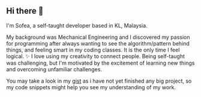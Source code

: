 ## Hi there 👋

I'm Sofea, a self-taught developer based in KL, Malaysia.

My background was Mechanical Engineering and I discovered my passion for programming after always wanting to see the algorithm/pattern behind things, and feeling smart in my coding classes. It is the only time I feel logical. ✨ I love using my creativity to connect people. Being self-taught was challenging, but I'm motivated by the excitement of learning new things and overcoming unfamiliar challenges. 

You may take a look in my [gist](https://gist.github.com/aneissofea) as i have not yet finished any big project, so my code snippets might help you see my understanding of my work. 
<!--
**aneissofea/aneissofea** is a ✨ _special_ ✨ repository because its `README.md` (this file) appears on your GitHub profile.

Here are some ideas to get you started:

- 🔭 I’m currently working on ...
- 🌱 I’m currently learning ...
- 👯 I’m looking to collaborate on ...
- 🤔 I’m looking for help with ...
- 💬 Ask me about ...
- 📫 How to reach me: ...
- 😄 Pronouns: ...
- ⚡ Fun fact: ...
📚 As a software engineer, I combine technical expertise with a keen design sense to create scalable, efficient, and visually appealing applications. My aim is to deliver engaging, pixel-perfect user experiences. 🚀
-->
